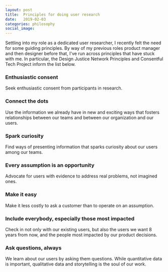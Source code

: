 ```yaml
---
layout: post
title:  Principles for doing user research
date:   2019-02-03
categories: philosophy
social_image:
---
```

Settling into my role as a dedicated user researcher, I recently felt the need for some guiding principles. By way of my previous roles product manager and then designer before that, I've run across principles that have stuck with me. In particular, the Design Justice Network Principles and Consentful Tech Project inform the list below.

### Enthusiastic consent
Seek enthusiastic consent from participants in research.

### Connect the dots
Use the information we already have in new and exciting ways that fosters relationships between our teams and between our organization and our users.

### Spark curiosity
Find ways of presenting information that sparks curiosity about our users among our teams.

### Every assumption is an opportunity
Advocate for users with evidence to address real problems, not imagined ones.

### Make it easy
Make it less costly to ask a customer than to operate on an assumption.

### Include everybody, especially those most impacted
Check in not only with our existing users, but also the users we want 8 years from now, and the people most impacted by our product decisions.

### Ask questions, always
We learn about our users by asking them questions. While quantitative data is important, qualitative data and storytelling is the soul of our work.
